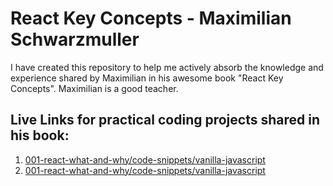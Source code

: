 # React Key Concepts - Maximilian Schwarzmuller

I have created this repository to help me actively absorb the knowledge and experience
shared by Maximilian in his awesome book "React Key Concepts". Maximilian is a good 
teacher.

## Live Links for practical coding projects shared in his book:

1. [001-react-what-and-why/code-snippets/vanilla-javascript](https://olumpeter.github.io/react-key-concepts/001-react-what-and-why/code-snippets/vanilla-javascript/)
1. [001-react-what-and-why/code-snippets/vanilla-javascript](https://olumpeter.github.io/react-key-concepts/001-react-what-and-why/code-snippets/vanilla-javascript/)
